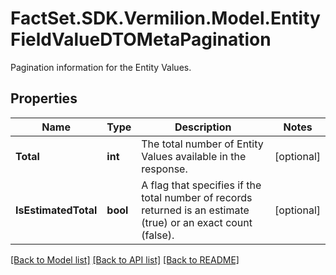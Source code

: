 # FactSet.SDK.Vermilion.Model.EntityFieldValueDTOMetaPagination
Pagination information for the Entity Values.

## Properties

Name | Type | Description | Notes
------------ | ------------- | ------------- | -------------
**Total** | **int** | The total number of Entity Values available in the response. | [optional] 
**IsEstimatedTotal** | **bool** | A flag that specifies if the total number of records returned is an estimate (true) or an exact count (false). | [optional] 

[[Back to Model list]](../README.md#documentation-for-models) [[Back to API list]](../README.md#documentation-for-api-endpoints) [[Back to README]](../README.md)

